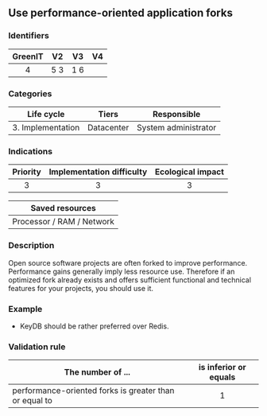 ## Use performance-oriented application forks

### Identifiers

| GreenIT | V2  | V3  |  V4  |
|:-------:|:---:|:---:|:----:|
|    4    | 5 3 | 1 6 |      |

### Categories

|    Life cycle     |   Tiers    |     Responsible      |
|:-----------------:|:----------:|:--------------------:|
| 3. Implementation | Datacenter | System administrator |

### Indications

| Priority | Implementation difficulty | Ecological impact |
|:--------:|:-------------------------:|:-----------------:|
|    3     |             3             |         3         |

|                      Saved resources                      |
|:---------------------------------------------------------:|
|                 Processor / RAM / Network                 |

### Description

Open source software projects are often forked to improve performance. Performance gains generally imply less resource use. Therefore if an optimized fork already exists and offers sufficient functional and technical features for your projects, you should use it.

### Example

 - KeyDB should be rather preferred over Redis.


### Validation rule

| The number of ...                                      | is inferior or equals  |  
|--------------------------------------------------------|:----------------------:|
| performance-oriented forks is greater than or equal to |           1            |
